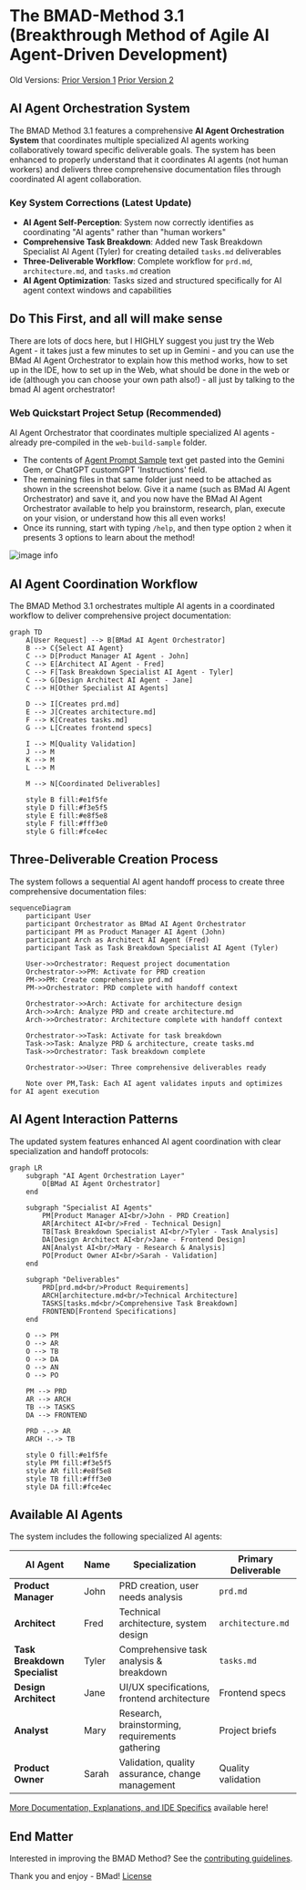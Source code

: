 # The BMAD-Method 3.1 (Breakthrough Method of Agile AI Agent-Driven Development)

Old Versions:
[Prior Version 1](https://github.com/bmadcode/BMAD-METHOD/tree/V1)
[Prior Version 2](https://github.com/bmadcode/BMAD-METHOD/tree/V2)

## AI Agent Orchestration System

The BMAD Method 3.1 features a comprehensive **AI Agent Orchestration System** that coordinates multiple specialized AI agents working collaboratively toward specific deliverable goals. The system has been enhanced to properly understand that it coordinates AI agents (not human workers) and delivers three comprehensive documentation files through coordinated AI agent collaboration.

### Key System Corrections (Latest Update)

- **AI Agent Self-Perception**: System now correctly identifies as coordinating "AI agents" rather than "human workers"
- **Comprehensive Task Breakdown**: Added new Task Breakdown Specialist AI Agent (Tyler) for creating detailed `tasks.md` deliverables
- **Three-Deliverable Workflow**: Complete workflow for `prd.md`, `architecture.md`, and `tasks.md` creation
- **AI Agent Optimization**: Tasks sized and structured specifically for AI agent context windows and capabilities

## Do This First, and all will make sense

There are lots of docs here, but I HIGHLY suggest you just try the Web Agent - it takes just a few minutes to set up in Gemini - and you can use the BMad AI Agent Orchestrator to explain how this method works, how to set up in the IDE, how to set up in the Web, what should be done in the web or ide (although you can choose your own path also!) - all just by talking to the bmad AI agent orchestrator!

### Web Quickstart Project Setup (Recommended)

AI Agent Orchestrator that coordinates multiple specialized AI agents - already pre-compiled in the `web-build-sample` folder.

- The contents of [Agent Prompt Sample](web-build-sample/agent-prompt.txt) text get pasted into the Gemini Gem, or ChatGPT customGPT 'Instructions' field.
- The remaining files in that same folder just need to be attached as shown in the screenshot below. Give it a name (such as BMad AI Agent Orchestrator) and save it, and you now have the BMad AI Agent Orchestrator available to help you brainstorm, research, plan, execute on your vision, or understand how this all even works!
- Once its running, start with typing `/help`, and then type option `2` when it presents 3 options to learn about the method!

![image info](docs/images/gem-setup.png)

## AI Agent Coordination Workflow

The BMAD Method 3.1 orchestrates multiple AI agents in a coordinated workflow to deliver comprehensive project documentation:

```mermaid
graph TD
    A[User Request] --> B[BMad AI Agent Orchestrator]
    B --> C{Select AI Agent}
    C --> D[Product Manager AI Agent - John]
    C --> E[Architect AI Agent - Fred]
    C --> F[Task Breakdown Specialist AI Agent - Tyler]
    C --> G[Design Architect AI Agent - Jane]
    C --> H[Other Specialist AI Agents]

    D --> I[Creates prd.md]
    E --> J[Creates architecture.md]
    F --> K[Creates tasks.md]
    G --> L[Creates frontend specs]

    I --> M[Quality Validation]
    J --> M
    K --> M
    L --> M

    M --> N[Coordinated Deliverables]

    style B fill:#e1f5fe
    style D fill:#f3e5f5
    style E fill:#e8f5e8
    style F fill:#fff3e0
    style G fill:#fce4ec
```

## Three-Deliverable Creation Process

The system follows a sequential AI agent handoff process to create three comprehensive documentation files:

```mermaid
sequenceDiagram
    participant User
    participant Orchestrator as BMad AI Agent Orchestrator
    participant PM as Product Manager AI Agent (John)
    participant Arch as Architect AI Agent (Fred)
    participant Task as Task Breakdown Specialist AI Agent (Tyler)

    User->>Orchestrator: Request project documentation
    Orchestrator->>PM: Activate for PRD creation
    PM->>PM: Create comprehensive prd.md
    PM->>Orchestrator: PRD complete with handoff context

    Orchestrator->>Arch: Activate for architecture design
    Arch->>Arch: Analyze PRD and create architecture.md
    Arch->>Orchestrator: Architecture complete with handoff context

    Orchestrator->>Task: Activate for task breakdown
    Task->>Task: Analyze PRD & architecture, create tasks.md
    Task->>Orchestrator: Task breakdown complete

    Orchestrator->>User: Three comprehensive deliverables ready

    Note over PM,Task: Each AI agent validates inputs and optimizes for AI agent execution
```

## AI Agent Interaction Patterns

The updated system features enhanced AI agent coordination with clear specialization and handoff protocols:

```mermaid
graph LR
    subgraph "AI Agent Orchestration Layer"
        O[BMad AI Agent Orchestrator]
    end

    subgraph "Specialist AI Agents"
        PM[Product Manager AI<br/>John - PRD Creation]
        AR[Architect AI<br/>Fred - Technical Design]
        TB[Task Breakdown Specialist AI<br/>Tyler - Task Analysis]
        DA[Design Architect AI<br/>Jane - Frontend Design]
        AN[Analyst AI<br/>Mary - Research & Analysis]
        PO[Product Owner AI<br/>Sarah - Validation]
    end

    subgraph "Deliverables"
        PRD[prd.md<br/>Product Requirements]
        ARCH[architecture.md<br/>Technical Architecture]
        TASKS[tasks.md<br/>Comprehensive Task Breakdown]
        FRONTEND[Frontend Specifications]
    end

    O --> PM
    O --> AR
    O --> TB
    O --> DA
    O --> AN
    O --> PO

    PM --> PRD
    AR --> ARCH
    TB --> TASKS
    DA --> FRONTEND

    PRD -.-> AR
    ARCH -.-> TB

    style O fill:#e1f5fe
    style PM fill:#f3e5f5
    style AR fill:#e8f5e8
    style TB fill:#fff3e0
    style DA fill:#fce4ec
```

## Available AI Agents

The system includes the following specialized AI agents:

| AI Agent | Name | Specialization | Primary Deliverable |
|----------|------|----------------|-------------------|
| **Product Manager** | John | PRD creation, user needs analysis | `prd.md` |
| **Architect** | Fred | Technical architecture, system design | `architecture.md` |
| **Task Breakdown Specialist** | Tyler | Comprehensive task analysis & breakdown | `tasks.md` |
| **Design Architect** | Jane | UI/UX specifications, frontend architecture | Frontend specs |
| **Analyst** | Mary | Research, brainstorming, requirements gathering | Project briefs |
| **Product Owner** | Sarah | Validation, quality assurance, change management | Quality validation |

[More Documentation, Explanations, and IDE Specifics](docs/readme.md) available here!

## End Matter

Interested in improving the BMAD Method? See the [contributing guidelines](docs/CONTRIBUTING.md).

Thank you and enjoy - BMad!
[License](docs/LICENSE)
